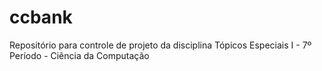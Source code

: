 # ccbank
Repositório para controle de projeto da disciplina Tópicos Especiais I - 7º Período - Ciência da Computação
